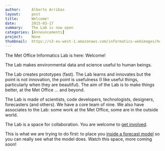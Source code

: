 ```yaml
---
author:     Alberto Arribas
layout:     post
title:      Welcome!
date:       2015-03-17
summary:    The Lab is now open
categories: [Announcements]
project:    None
thumbnail:  https://s3-eu-west-1.amazonaws.com/informatics-webimages/hexagons.png
---
```


The Met Office Informatics Lab is here: Welcome!

The Lab makes environmental data and science useful to human beings.

The Lab creates prototypes (fast). The Lab learns and innovates but the point is not innovation, the point is usefulness (I like useful things, particularly when they are beautiful). The aim of the Lab is to make things better, at the Met Office … and beyond.

The Lab is made of scientists, code developers, technologists, designers, forecasters (and others). We have a core team of nine. We also have associates to the Lab: some work at the Met Office, some are in the outside world.

The Lab is a space for collaboration. You are welcome to [get involved](https://github.com/met-office-lab).


This is what we are trying to do first: to place you [inside a forecast model](/projects/three-d-vis.html) so you can really see what the model does. Watch this space, more coming soon!
